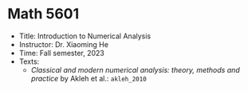 # Math 5601

- Title: Introduction to Numerical Analysis
- Instructor: Dr. Xiaoming He
- Time: Fall semester, 2023
- Texts:
  * *Classical and modern numerical analysis: theory, methods and practice* by
    Akleh et al.: ``akleh_2010``